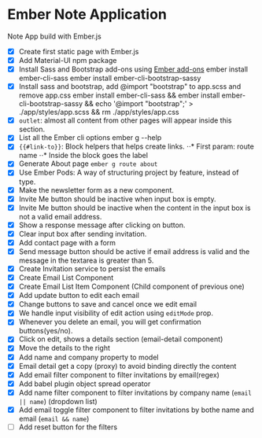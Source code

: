 # Ember Note Application
Note App build with Ember.js
- [x] Create first static page with Ember.js
- [x] Add Material-UI npm package
- [x] Install Sass and Bootstrap add-ons using [Ember add-ons](https://www.emberaddons.com/)
    ember install ember-cli-sass
    ember install ember-cli-bootstrap-sassy
- [x] Install sass and bootstrap, add @import "bootstrap" to app.scss and remove app.css
    ember install ember-cli-sass && ember install ember-cli-bootstrap-sassy && echo '@import "bootstrap";' > ./app/styles/app.scss && rm ./app/styles/app.css
- [x] `outlet`: almost all content from other pages will appear inside this section.
- [x] List all the Ember cli options
    ember g --help
- [x] `{{#link-to}}`: Block helpers that helps create links.
⋅⋅* First param: route name
⋅⋅* Inside the block goes the label
- [x] Generate About page `ember g route about`
- [x] Use Ember Pods: A way of structuring project by feature, instead of type.
- [x] Make the newsletter form as a new component.  
- [x] Invite Me button should be inactive when input box is empty.
- [x] Invite Me button should be inactive when the content in the input box is not a valid email address.
- [x] Show a response message after clicking on button.
- [x] Clear input box after sending invitation.
- [x] Add contact page with a form
- [x] Send message button should be active if email address is valid and the message in the textarea is greater than 5.
- [x] Create Invitation service to persist the emails
- [x] Create Email List Component
- [x] Create Email List Item Component (Child component of previous one)
- [x] Add update button to edit each email
- [x] Change buttons to save and cancel once we edit email
- [x] We handle input visibility of edit action using `editMode` prop.
- [x] Whenever you delete an email, you will get confirmation buttons(yes/no).
- [x] Click on edit, shows a details section (email-detail component)
- [x] Move the details to the right
- [x] Add name and company property to model
- [x] Email detail get a copy (proxy) to avoid binding directly the content
- [x] Add email filter component to filter invitations by email(regex)
- [x] Add babel plugin object spread operator
- [x] Add name filter component to filter invitations by company name (`email || name`) (dropdown list)
- [x] Add email toggle filter component to filter invitations by bothe name and email (`email && name`)
- [ ] Add reset button for the filters